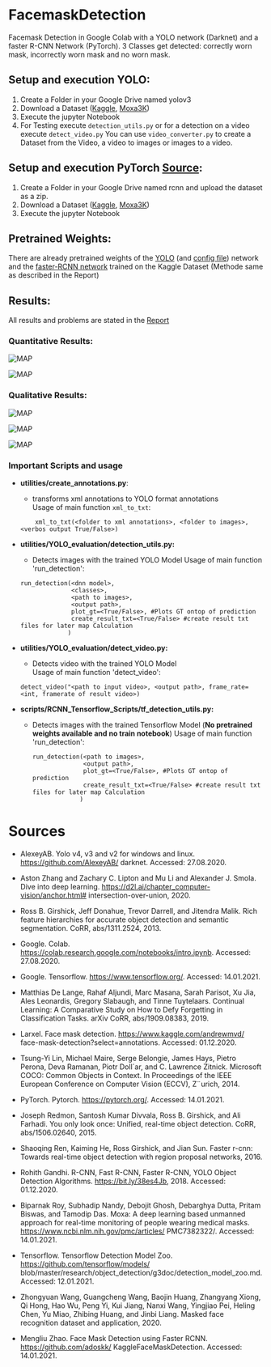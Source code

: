 # FacemaskDetection
Facemask Detection in Google Colab with a YOLO network (Darknet) and a faster R-CNN Network (PyTorch). 3 Classes get detected: correctly worn mask, incorrectly worn mask and no worn mask.


## Setup and execution YOLO:
1) Create a Folder in your Google Drive named yolov3
2) Download a Dataset ([Kaggle](https://www.kaggle.com/andrewmvd/face-mask-detection?select=annotations), [Moxa3K](https://www.ncbi.nlm.nih.gov/pmc/articles/PMC7382322/))
3) Execute the jupyter Notebook 
4) For Testing execute `detection_utils.py` or for a detection on a video execute `detect_video.py`
You can use `video_converter.py` to create a Dataset from the Video, a video to images or images to a video.

## Setup and execution PyTorch [Source](https://github.com/adoskk/KaggleFaceMaskDetection):
1) Create a Folder in your Google Drive named rcnn and upload the dataset as a zip.
2) Download a Dataset ([Kaggle](https://www.kaggle.com/andrewmvd/face-mask-detection?select=annotations), [Moxa3K](https://www.ncbi.nlm.nih.gov/pmc/articles/PMC7382322/))
3) Execute the jupyter Notebook 

## Pretrained Weights:
There are already pretrained weights of the [YOLO](https://drive.google.com/file/d/1-9qmYOfizzTBGJA74X7Lk-xVBFHhGDgD/view?usp=sharing) (and [config file](https://drive.google.com/file/d/1XQjaqDd8TasnUdSJiGcxRzGrl0FyVZqx/view?usp=sharing)) network and the [faster-RCNN network](https://drive.google.com/file/d/1-sLAz8Nql7adqtw37BXlSxpcFgMc4MHF/view?usp=sharing) trained on the Kaggle Dataset (Methode same as described in the Report)

## Results:
All results and problems are stated in the [Report](report.pdf)
### Quantitative Results:
![MAP](images/map.png?raw=true "MAP of the trained Networks")  

![MAP](images/tpfppng.PNG?raw=true "True and False Positive Rate")  

### Qualitative Results:
![MAP](images/mask1.png?raw=true)  

![MAP](images/mask2.png?raw=true)  

![MAP](images/mask3.png?raw=true)  




### Important Scripts and usage
* **utilities/create_annotations.py**:
    * transforms xml annotations to YOLO format annotations  
    Usage of main function `xml_to_txt`:
    ```
        xml_to_txt(<folder to xml annotations>, <folder to images>, <verbos output True/False>)
    ```
* **utilities/YOLO_evaluation/detection_utils.py:**
    * Detects images with the trained YOLO Model
    Usage of main function 'run_detection':  
    ```
    run_detection(<dnn model>,
                  <classes>,
                  <path to images>,
                  <output path>, 
                  plot_gt=<True/False>, #Plots GT ontop of prediction
                  create_result_txt=<True/False> #create result txt files for later map Calculation
                 )
    ```
* **utilities/YOLO_evaluation/detect_video.py:**
     * Detects video with the trained YOLO Model   
     Usage of main function 'detect_video':
     ```
     detect_video("<path to input video>, <output path>, frame_rate=<int, framerate of result video>)  
     ``` 
     
     
* **scripts/RCNN_Tensorflow_Scripts/tf_detection_utils.py:**  
     * Detects images with the trained Tensorflow Model  (**No pretrained weights available and no train notebook**)
        Usage of main function 'run_detection':  
        ```
        run_detection(<path to images>,
                      <output path>, 
                      plot_gt=<True/False>, #Plots GT ontop of prediction
                      create_result_txt=<True/False> #create result txt files for later map Calculation
                     )
        ```
        
# Sources
* AlexeyAB. Yolo v4, v3 and v2 for windows and linux. https://github.com/AlexeyAB/
darknet. Accessed: 27.08.2020.

* Aston Zhang and Zachary C. Lipton and Mu Li and Alexander J. Smola.
Dive into deep learning. https://d2l.ai/chapter_computer-vision/anchor.html#
intersection-over-union, 2020.

* Ross B. Girshick, Jeff Donahue, Trevor Darrell, and Jitendra Malik. Rich feature hierarchies
for accurate object detection and semantic segmentation. CoRR, abs/1311.2524, 2013.

* Google. Colab. https://colab.research.google.com/notebooks/intro.ipynb. Accessed: 27.08.2020.

* Google. Tensorflow. https://www.tensorflow.org/. Accessed: 14.01.2021.

* Matthias De Lange, Rahaf Aljundi, Marc Masana, Sarah Parisot, Xu Jia, Ales Leonardis,
Gregory Slabaugh, and Tinne Tuytelaars. Continual Learning: A Comparative Study on
How to Defy Forgetting in Classification Tasks. arXiv CoRR, abs/1909.08383, 2019.

* Larxel. Face mask detection. https://www.kaggle.com/andrewmvd/
face-mask-detection?select=annotations. Accessed: 01.12.2020.

* Tsung-Yi Lin, Michael Maire, Serge Belongie, James Hays, Pietro Perona, Deva Ramanan,
Piotr Doll´ar, and C. Lawrence Zitnick. Microsoft COCO: Common Objects in Context. In
Proceedings of the IEEE European Conference on Computer Vision (ECCV), Z¨urich, 2014.

* PyTorch. Pytorch. https://pytorch.org/. Accessed: 14.01.2021.

* Joseph Redmon, Santosh Kumar Divvala, Ross B. Girshick, and Ali Farhadi. You only look
once: Unified, real-time object detection. CoRR, abs/1506.02640, 2015.

* Shaoqing Ren, Kaiming He, Ross Girshick, and Jian Sun. Faster r-cnn: Towards real-time
object detection with region proposal networks, 2016.

* Rohith Gandhi. R-CNN, Fast R-CNN, Faster R-CNN, YOLO Object Detection Algorithms.
https://bit.ly/38es4Jb, 2018. Accessed: 01.12.2020.

* Biparnak Roy, Subhadip Nandy, Debojit Ghosh, Debarghya Dutta, Pritam Biswas, and
Tamodip Das. Moxa: A deep learning based unmanned approach for real-time monitoring of people wearing medical masks. https://www.ncbi.nlm.nih.gov/pmc/articles/
PMC7382322/. Accessed: 14.01.2021.

* Tensorflow. Tensorflow Detection Model Zoo. https://github.com/tensorflow/models/
blob/master/research/object_detection/g3doc/detection_model_zoo.md. Accessed:
12.01.2021.

* Zhongyuan Wang, Guangcheng Wang, Baojin Huang, Zhangyang Xiong, Qi Hong, Hao Wu,
Peng Yi, Kui Jiang, Nanxi Wang, Yingjiao Pei, Heling Chen, Yu Miao, Zhibing Huang, and
Jinbi Liang. Masked face recognition dataset and application, 2020.

* Mengliu Zhao. Face Mask Detection using Faster RCNN. https://github.com/adoskk/
KaggleFaceMaskDetection. Accessed: 14.01.2021.

